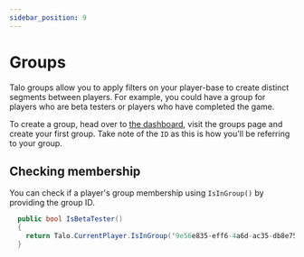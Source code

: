 ```yaml
---
sidebar_position: 9
---
```


# Groups

Talo groups allow you to apply filters on your player-base to create distinct segments between players. For example, you could have a group for players who are beta testers or players who have completed the game.

To create a group, head over to [the dashboard](https://dashboard.trytalo.com), visit the groups page and create your first group. Take note of the `ID` as this is how you'll be referring to your group.

## Checking membership

You can check if a player's group membership using `IsInGroup()` by providing the group ID.

```c#
  public bool IsBetaTester()
  {
    return Talo.CurrentPlayer.IsInGroup('9e56e835-eff6-4a6d-ac35-db8e7561af0e')
  }
```
